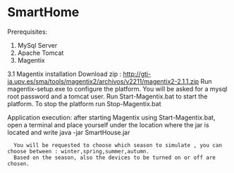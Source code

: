 # SmartHome

Prerequisites:
1. MySql Server
2. Apache Tomcat
3. Magentix

3.1 Magentix installation
      Download zip : http://gti-ia.upv.es/sma/tools/magentix2/archivos/v2211/magentix2-2.1.1.zip
      Run magentix-setup.exe to configure the platform. You will be asked for a mysql root password and a tomcat user.
      Run Start-Magentix.bat to start the platform.
      To stop the platform run Stop-Magentix.bat

Application execution:
      after starting Magentix using Start-Magentix.bat, open a terminal and place yourself under the location where the jar 
      is located and write java -jar SmartHouse.jar
      
      You will be requested to choose which season to simulate , you can choose between : winter,spring,summer,autumn.
      Based on the season, also the devices to be turned on or off are chosen.

